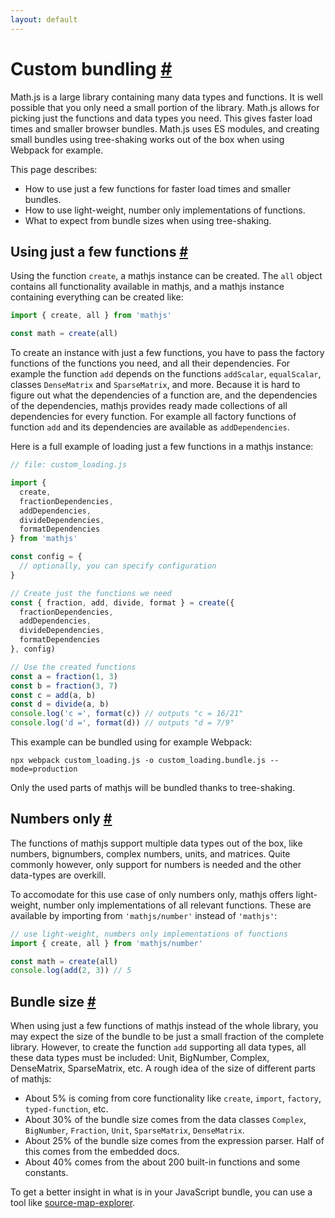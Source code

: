 ```yaml
---
layout: default
---
```


<h1 id="custom-bundling">Custom bundling <a href="#custom-bundling" title="Permalink">#</a></h1>

Math.js is a large library containing many data types and functions.
It is well possible that you only need a small portion of the library.
Math.js allows for picking just the functions and data types you need.
This gives faster load times and smaller browser bundles. Math.js uses
ES modules, and creating small bundles using tree-shaking works out of
the box when using Webpack for example.

This page describes:

- How to use just a few functions for faster load times and smaller bundles.
- How to use light-weight, number only implementations of functions.
- What to expect from bundle sizes when using tree-shaking.

<h2 id="using-just-a-few-functions">Using just a few functions <a href="#using-just-a-few-functions" title="Permalink">#</a></h2>

Using the function `create`, a mathjs instance can be created.
The `all` object contains all functionality available in mathjs,
and a mathjs instance containing everything can be created like:

```js
import { create, all } from 'mathjs'

const math = create(all)
```

To create an instance with just a few functions, you have to pass the
factory functions of the functions you need, and all their dependencies.
For example the function `add` depends on the functions `addScalar`,
`equalScalar`, classes `DenseMatrix` and `SparseMatrix`, and more.
Because it is hard to figure out what the dependencies of a function are,
and the dependencies of the dependencies, mathjs provides ready made
collections of all dependencies for every function. For example all
factory functions of function `add` and its dependencies are available
as `addDependencies`.

Here is a full example of loading just a few functions in a mathjs instance:

```js
// file: custom_loading.js

import {
  create,
  fractionDependencies,
  addDependencies,
  divideDependencies,
  formatDependencies
} from 'mathjs'

const config = {
  // optionally, you can specify configuration
}

// Create just the functions we need
const { fraction, add, divide, format } = create({
  fractionDependencies,
  addDependencies,
  divideDependencies,
  formatDependencies
}, config)

// Use the created functions
const a = fraction(1, 3)
const b = fraction(3, 7)
const c = add(a, b)
const d = divide(a, b)
console.log('c =', format(c)) // outputs "c = 16/21"
console.log('d =', format(d)) // outputs "d = 7/9"
```

This example can be bundled using for example Webpack:

```
npx webpack custom_loading.js -o custom_loading.bundle.js --mode=production
```

Only the used parts of mathjs will be bundled thanks to tree-shaking.


<h2 id="numbers-only">Numbers only <a href="#numbers-only" title="Permalink">#</a></h2>

The functions of mathjs support multiple data types out of the box, like
numbers, bignumbers, complex numbers, units, and matrices. Quite commonly however,
only support for numbers is needed and the other data-types are overkill.

To accomodate for this use case of only numbers only, mathjs offers light-weight,
number only implementations of all relevant functions. These are available by
importing from `'mathjs/number'` instead of `'mathjs'`:

```js
// use light-weight, numbers only implementations of functions
import { create, all } from 'mathjs/number'

const math = create(all)
console.log(add(2, 3)) // 5
```

<h2 id="bundle-size">Bundle size <a href="#bundle-size" title="Permalink">#</a></h2>

When using just a few functions of mathjs instead of the whole library,
you may expect the size of the bundle to be just a small fraction of the
complete library. However, to create the function `add` supporting all data
types, all these data types must be included: Unit, BigNumber, Complex,
DenseMatrix, SparseMatrix, etc. A rough idea of the size of different parts of
mathjs:

- About 5% is coming from core functionality like `create`, `import`, `factory`,
  `typed-function`, etc.
- About 30% of the bundle size comes from the data classes `Complex`, `BigNumber`, `Fraction`, `Unit`, `SparseMatrix`, `DenseMatrix`.
- About 25%  of the bundle size comes from the expression parser.
  Half of this comes from the embedded docs.
- About 40% comes from the about 200 built-in functions and some constants.

To get a better insight in what is in your JavaScript bundle, you can use
a tool like [source-map-explorer](https://github.com/danvk/source-map-explorer).
